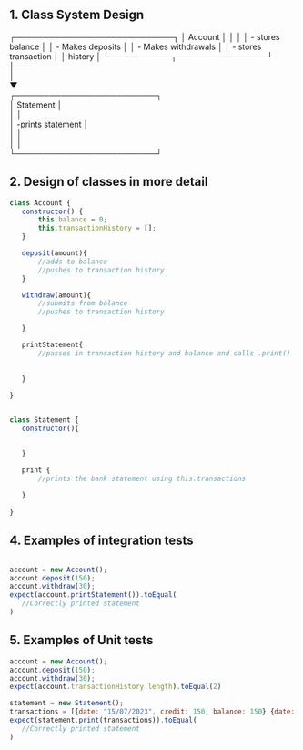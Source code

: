 ## 1. Class System Design


┌────────────────────────────┐
│ Account                    │
│                            │
│ - stores balance           │
│ - Makes deposits           │
│ - Makes withdrawals        │
│ - stores transaction       │
│  history                   │
└───────────┬────────────────┘      
            │                       
            │                           
            ▼                      
┌─────────────────────────┐       
│   Statement             │               
│                         │      
│ -prints statement       │       
│                         │       
│                         │                            
└─────────────────────────┘       


## 2. Design of classes in more detail
 ```javascript
 class Account {
    constructor() {
        this.balance = 0;
        this.transactionHistory = [];
    }

    deposit(amount){
        //adds to balance
        //pushes to transaction history
    }

    withdraw(amount){
        //submits from balance
        //pushes to transaction history

    }

    printStatement{
        //passes in transaction history and balance and calls .print()
        
        
    }
    
 }


 class Statement {
    constructor(){
       

    }

    print {
        //prints the bank statement using this.transactions
    
    }
    
 }
 
 ```

 ## 4. Examples of integration tests

 ```javascript

 account = new Account();
 account.deposit(150);
 account.withdraw(30);
 expect(account.printStatement()).toEqual(
    //Correctly printed statement
 )

 ```

 ## 5. Examples of Unit tests
 ```javascript
 account = new Account();
 account.deposit(150);
 account.withdraw(30);
 expect(account.transactionHistory.length).toEqual(2)

 statement = new Statement();
 transactions = [{date: "15/07/2023", credit: 150, balance: 150},{date: "18/07/2023", debit: 30, balance: 120}];
 expect(statement.print(transactions)).toEqual(
    //Correctly printed statement
 )
 ```


 







